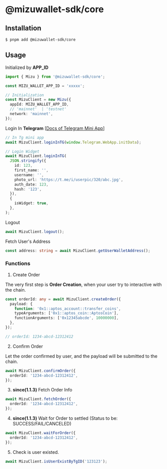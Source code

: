 # @mizuwallet-sdk/core

## Installation

```base
$ pnpm add @mizuwallet-sdk/core
```

## Usage

Initialized by **APP_ID**

```ts
import { Mizu } from '@mizuwallet-sdk/core';

const MIZU_WALLET_APP_ID = 'xxxxx';

// Initialization
const MizuClient = new Mizu({
  appId: MIZU_WALLET_APP_ID,
  // 'mainnet'  | 'testnet'
  network: 'mainnet',
});
```

Login In **Telegram** [[Docs of Telegram Mini App](https://core.telegram.org/bots/webapps#designing-mini-apps)]

```ts
// In Tg mini app
await MizuClient.loginInTG(window.Telegram.WebApp.initData);

// Login Widget
await MizuClient.loginInTG(
  JSON.stringify({
    id: 123,
    first_name: '',
    username: '',
    photo_url: 'https://t.me/i/userpic/320/abc.jpg',
    auth_date: 123,
    hash: '123',
  }),
  {
    isWidget: true,
  },
);
```

Logout

```ts
await MizuClient.logout();
```

Fetch User's Address

```ts
const address: string = await MizuClient.getUserWalletAddress();
```

### Functions

1. Create Order

The very first step is **Order Creation**, when your user try to interactive with the chain.

```ts
const orderId: any = await MizuClient.createOrder({
  payload: {
    function: '0x1::aptos_account::transfer_coins',
    typeArguments: ['0x1::aptos_coin::AptosCoin'],
    functionArguments: ['0x12345abcde', 10000000],
  },
});

// orderId: 1234-abcd-12312412
```

2. Confirm Order

Let the order confirmed by user, and the payload will be submitted to the chain.

```ts
await MizuClient.confirmOrder({
  orderId: '1234-abcd-12312412',
});
```

3. **since(1.1.3)** Fetch Order Info

```ts
await MizuClient.fetchOrder({
  orderId: '1234-abcd-12312412',
});
```

4. **since(1.1.3)** Wait for Order to settled (Status to be: SUCCESS/FAIL/CANCELED)

```ts
await MizuClient.waitForOrder({
  orderId: '1234-abcd-12312412',
});
```

5. Check is user existed.

```ts
await MizuClient.isUserExistByTgID('123123');
```

